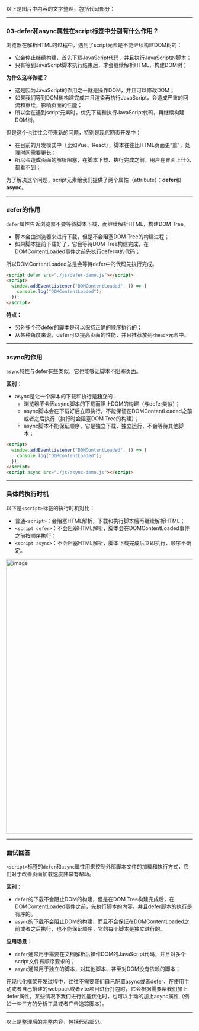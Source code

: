 以下是图片中内容的文字整理，包括代码部分：

---

### 03-defer和async属性在script标签中分别有什么作用？

浏览器在解析HTML的过程中，遇到了script元素是不能继续构建DOM树的：

- 它会停止继续构建，首先下载JavaScript代码，并且执行JavaScript的脚本；
- 只有等到JavaScript脚本执行结束后，才会继续解析HTML，构建DOM树；

**为什么这样做呢？**

- 这是因为JavaScript的作用之一就是操作DOM，并且可以修改DOM；
- 如果我们等到DOM树构建完成并且渲染再执行JavaScript，会造成严重的回流和重绘，影响页面的性能；
- 所以会在遇到script元素时，优先下载和执行JavaScript代码，再继续构建DOM树。

但是这个也往往会带来新的问题，特别是现代网页开发中：

- 在目前的开发模式中（比如Vue、React），脚本往往比HTML页面更“重”，处理时间需要更长；
- 所以会造成页面的解析阻塞，在脚本下载、执行完成之前，用户在界面上什么都看不到；

为了解决这个问题，script元素给我们提供了两个属性（attribute）：**defer**和**async**。

---

### defer的作用

`defer`属性告诉浏览器不要等待脚本下载，而继续解析HTML，构建DOM Tree。

- 脚本会由浏览器来进行下载，但是不会阻塞DOM Tree的构建过程；
- 如果脚本提前下载好了，它会等待DOM Tree构建完成，在DOMContentLoaded事件之前先执行defer中的代码；

所以DOMContentLoaded总是会等待defer中的代码先执行完成。

```html
<script defer src="./js/defer-demo.js"></script>
<script>
  window.addEventListener("DOMContentLoaded", () => {
    console.log("DOMContentLoaded");
  });
</script>
```

**特点：**
- 另外多个带defer的脚本是可以保持正确的顺序执行的；
- 从某种角度来说，defer可以提高页面的性能，并且推荐放到`<head>`元素中。

---

### async的作用

`async`特性与defer有些类似，它也能够让脚本不阻塞页面。

**区别：**
- async是让一个脚本的下载和执行是**独立**的：
  - 浏览器不会因async脚本的下载而阻止DOM的构建（与defer类似）；
  - async脚本会在下载好后立即执行，不能保证在DOMContentLoaded之前或者之后执行（执行时会阻塞DOM Tree的构建）；
  - async脚本不能保证顺序，它是独立下载、独立运行，不会等待其他脚本；

```html
<script>
  window.addEventListener("DOMContentLoaded", () => {
    console.log("DOMContentLoaded");
  });
</script>
<script async src="./js/async-demo.js"></script>
```

---

### 具体的执行时机

以下是`<script>`标签的执行时机对比：

- 普通`<script>`：会阻塞HTML解析，下载和执行脚本后再继续解析HTML；
- `<script defer>`：不会阻塞HTML解析，脚本会在DOMContentLoaded事件之前按顺序执行；
- `<script async>`：不会阻塞HTML解析，脚本下载完成后立即执行，顺序不确定。
<img width="741" alt="image" src="https://github.com/user-attachments/assets/25c1a42b-05e4-4b74-9178-4eeea8403ebc" />

---

### 面试回答

`<script>`标签的`defer`和`async`属性用来控制外部脚本文件的加载和执行方式，它们对于改善页面加载速度非常有帮助。

**区别：**
- `defer`的下载不会阻止DOM的构建，但是在DOM Tree构建完成后，在DOMContentLoaded事件之前，先执行脚本的内容，并且defer脚本的执行是有序的。
- `async`的下载不会阻止DOM的构建，而且不会保证在DOMContentLoaded之前或者之后执行，也不能保证顺序，它的每个脚本是独立进行的。

**应用场景：**
- `defer`通常用于需要在文档解析后操作DOM的JavaScript代码，并且对多个script文件有顺序要求的；
- `async`通常用于独立的脚本，对其他脚本、甚至对DOM没有依赖的脚本；

在现代化框架开发过程中，往往不需要我们自己配置async或者defer，在使用手动或者自己搭建的webpack或者vite项目进行打包时，它会根据需要帮我们加上defer属性，某些情况下我们进行性能优化时，也可以手动的加上async属性（例如一些三方的分析工具或者广告追踪脚本）。

--- 

以上是整理后的完整内容，包括代码部分。
